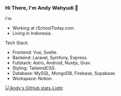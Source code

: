 ### Hi There, I'm Andy Wahyudi 👋

I'm
- Working at rSchoolToday.com
- Living in Indonesia.

Tech Stack
- Frontend: Vue, Svelte.
- Backend: Laravel, Symfony, Express.
- Fullstack: Astro, Android, Nuxtjs, Grav.
- Styling: TailwindCSS.
- Database: MySQL, MongoDB, Firebase, Supabase.
- Workspace: Notion.

[![Andy's GitHub stats-Light](https://github-readme-stats.vercel.app/api?username=andywahyudi&show_icons=true&theme=default#gh-light-mode-only)](https://github.com/anuraghazra/github-readme-stats#gh-light-mode-only)
